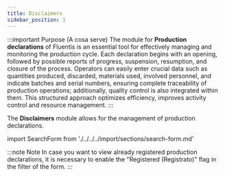```yaml
---
title: Disclaimers
sidebar_position: 1
---
```


:::important Purpose (A cosa serve)
The module for **Production declarations** of Fluentis is an essential tool for effectively managing and monitoring the production cycle. Each declaration begins with an opening, followed by possible reports of progress, suspension, resumption, and closure of the process. Operators can easily enter crucial data such as quantities produced, discarded, materials used, involved personnel, and indicate batches and serial numbers, ensuring complete traceability of production operations; additionally, quality control is also integrated within them. This structured approach optimizes efficiency, improves activity control and resource management.
:::

The **Disclaimers** module allows for the management of production declarations.

import SearchForm from './../../../import/sections/search-form.md'

<SearchForm />

:::note Note
In case you want to view already registered production declarations, it is necessary to enable the "Registered (Registrato)" flag in the filter of the form.
:::